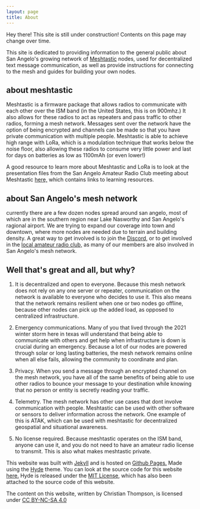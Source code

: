 ```yaml
---
layout: page
title: About
---
```


<p class="message">
  Hey there! This site is still under construction! Contents on this page may change over time.
</p>

This site is dedicated to providing information to the general public about San Angelo's growing network of [Meshtastic](https://meshtastic.org) nodes, used for decentralized text message communication, as well as provide instructions for connecting to the mesh and guides for building your own nodes.

## about meshtastic
Meshtastic is a firmware package that allows radios to communicate with each other over the ISM band (in the United States, this is on 900mhz.) It also allows for these radios to act as repeaters and pass traffic to other radios, forming a mesh network. Messages sent over the network have the option of being encrypted and channels can be made so that you have private communication with multiple people. Meshtastic is able to achieve high range with LoRa, which is a modulation technique that works below the noise floor, also allowing these radios to consume very little power and last for days on batteries as low as 1100mAh (or even lower!) 

A good resource to learn more about Meshtastic and LoRa is to look at the presentation files from the San Angelo Amateur Radio Club meeting about Meshtastic [here,](https://www.w5qx.org/2024/01/11/lora-presentation-files/) which contains links to learning resources.

## about San Angelo's mesh network
currently there are a few dozen nodes spread around san angelo, most of which are in the southern region near Lake Nasworthy and San Angelo's ragional airport. We are trying to expand our coverage into town and downtown, where more nodes are needed due to terrain and building density. A great way to get involved is to join the [Discord](https://discord.gg/Kw53pzwyuQ), or to get involved in the [local amateur radio club,](https://w5qx.org) as many of our members are also involved in San Angelo's mesh network.

## Well that's great and all, but why?

1. It is decentralized and open to everyone. Because this mesh network does not rely on any one server or repeater, communication on the network is available to everyone who decides to use it. This also means that the network remains resilient when one or two nodes go offline, because other nodes can pick up the added load, as opposed to centralized infrastructure.

2. Emergency communications. Many of you that lived through the 2021 winter storm here in texas will understand that being able to communicate with others and get help when infrastructure is down is crucial during an emergency. Because a lot of our nodes are powered through solar or long lasting batteries, the mesh network remains online when all else fails, allowing the community to coordinate and plan.

3. Privacy. When you send a message through an encrypted channel on the mesh network, you have all of the same benefits of being able to use other radios to bounce your message to your destination while knowing that no person or entity is secretly reading your traffic.

4. Telemetry. The mesh network has other use cases that dont involve communication with people. Meshtastic can be used with other software or sensors to deliver information across the network. One example of this is ATAK, which can be used with meshtastic for decentralized geospatial and situational awareness.

5. No license required. Because meshtastic operates on the ISM band, anyone can use it, and you do not need to have an amateur radio license to transmit. This is also what makes meshtastic private.

This website was built with [Jekyll](jekyllrb.com) and is hosted on [Github Pages.](https://pages.github.com) Made using the [Hyde](https://github.com/poole/hyde) theme. You can look at the source code for this website [here.](https://github.com/rubymetro/angelomesh) Hyde is released under the [MIT License,](https://en.wikipedia.org/wiki/MIT_License) which has also been attached to the source code of this website.

<p xmlns:cc="http://creativecommons.org/ns#" xmlns:dct="http://purl.org/dc/terms/">The content on this website, written by <span property="cc:attributionName">Christian Thompson,</span> is licensed under <a href="https://creativecommons.org/licenses/by-nc-sa/4.0/?ref=chooser-v1" target="_blank" rel="license noopener noreferrer" style="display:inline-block;">CC BY-NC-SA 4.0</a></p>